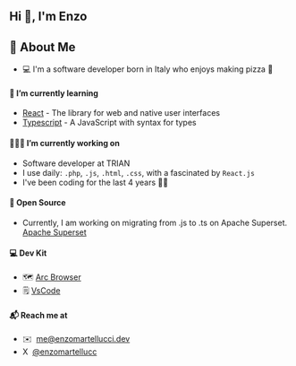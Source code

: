 ## Hi 👋, I'm Enzo


## 👾 About Me

- 💻  I'm a software developer born in Italy who enjoys making pizza 🍕

#### 🌱 I’m currently learning

- [React][react] - The library for web and native user interfaces
- [Typescript][typescript] - A JavaScript with syntax for types

#### 🧑🏼‍💻 I’m currently working on 

- Software developer at TRIAN
- I use daily: `.php`, `.js`, `.html`, `.css`, with a fascinated by `React.js`
- I've been coding for the last 4 years 👨‍💻

#### 📖 Open Source

- Currently, I am working on migrating from .js to .ts on Apache Superset. [Apache Superset][apachesuperset]

#### 💻 Dev Kit

- 🗺 [Arc Browser][arcbrowser]
- 🗒️ [VsCode][vscode]

#### 📬 Reach me at

- ✉️ &nbsp;[me@enzomartellucci.dev](mailto:me@enzomartellucci.dev) <br/>
- X &nbsp;[@enzomartellucc](https://twitter.com/enzomartellucc/) <br/>

[apachesuperset]:https://github.com/apache/superset
[typescript]:https://www.typescriptlang.org/
[react]: https://react.dev/
[arcbrowser]:https://arc.net/
[vscode]: https://code.visualstudio.com/
